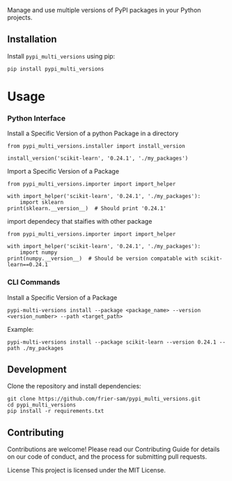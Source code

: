 Manage and use multiple versions of PyPI packages in your Python projects.

## Installation

Install `pypi_multi_versions` using pip:

```
pip install pypi_multi_versions
``````

# Usage


### Python Interface

Install a Specific Version of a python  Package in a directory


```
from pypi_multi_versions.installer import install_version

install_version('scikit-learn', '0.24.1', './my_packages')
```


Import a Specific Version of a Package


```
from pypi_multi_versions.importer import import_helper

with import_helper('scikit-learn', '0.24.1', './my_packages'):
    import sklearn
print(sklearn.__version__)  # Should print '0.24.1'

```

import dependecy that staifies with other package
```
from pypi_multi_versions.importer import import_helper

with import_helper('scikit-learn', '0.24.1', './my_packages'):
    import numpy
print(numpy.__version__)  # Should be version compatable with scikit-learn==0.24.1

```


### CLI Commands

Install a Specific Version of a Package

```
pypi-multi-versions install --package <package_name> --version <version_number> --path <target_path>
```
Example:
```
pypi-multi-versions install --package scikit-learn --version 0.24.1 --path ./my_packages
```


## Development

Clone the repository and install dependencies:

```
git clone https://github.com/frier-sam/pypi_multi_versions.git
cd pypi_multi_versions
pip install -r requirements.txt
```
## Contributing

Contributions are welcome! Please read our Contributing Guide for details on our code of conduct, and the process for submitting pull requests.

License
This project is licensed under the MIT License.

